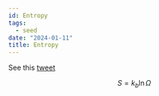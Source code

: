 ```yaml
---
id: Entropy
tags:
  - seed
date: "2024-01-11"
title: Entropy
---
```


See this [tweet](https://x.com/karpathy/status/1632800082679705600)

$$
S = k_b \ln \Omega
$$
